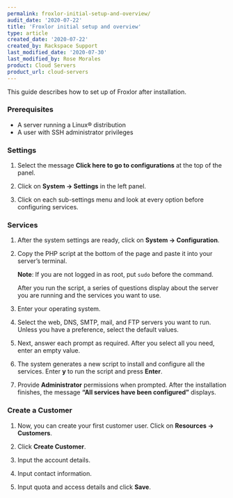 ```yaml
---
permalink: froxlor-initial-setup-and-overview/
audit_date: '2020-07-22'
title: 'Froxlor initial setup and overview'
type: article
created_date: '2020-07-22'
created_by: Rackspace Support
last_modified_date: '2020-07-30'
last_modified_by: Rose Morales
product: Cloud Servers
product_url: cloud-servers
---
```


This guide describes how to set up of Froxlor after installation.

### Prerequisites

- A server running a Linux&reg; distribution
- A user with SSH administrator privileges

### Settings

1. Select the message **Click here to go to configurations** at the top of the panel.

2. Click on **System -> Settings** in the left panel.

3. Click on each sub-settings menu and look at every option before configuring services.

### Services

1. After the system settings are ready, click on **System -> Configuration**. 

2. Copy the PHP script at the bottom of the page and paste it into your server’s terminal. 

    **Note**: If you are not logged in as root, put `sudo` before the command.
    
    After you run the script, a series of questions display about the server you are running and the services you want to use.

3. Enter your operating system.

4. Select the web, DNS, SMTP, mail, and FTP servers you want to run. Unless you have a preference, select the default values.

5. Next, answer each prompt as required. After you select all you need, enter an empty value.

6. The system generates a new script to install and configure all the services. Enter **y** to run the script and press **Enter**.

7. Provide **Administrator** permissions when prompted. After the installation finishes, the message 
   **“All services have been configured”** displays.

### Create a Customer

1. Now, you can create your first customer user. Click on **Resources -> Customers**.

2. Click **Create Customer**.

3. Input the account details.

4. Input contact information.

5. Input quota and access details and click **Save**.
